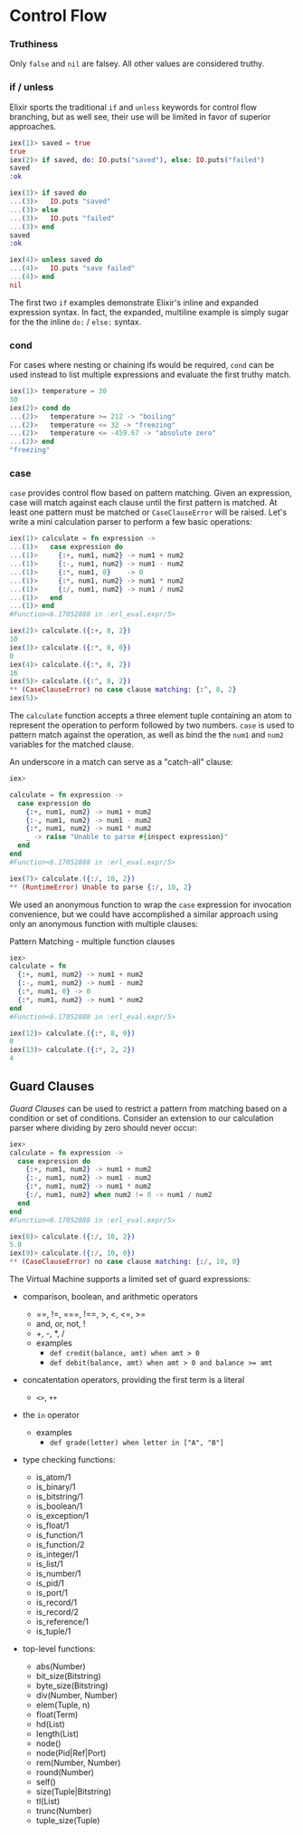 # Control Flow

### Truthiness
Only `false` and `nil` are falsey. All other values are considered truthy.

### if / unless
Elixir sports the traditional `if` and `unless` keywords for control flow branching, but as well see, their use will be limited in favor of superior approaches.

```elixir
iex(1)> saved = true
true
iex(2)> if saved, do: IO.puts("saved"), else: IO.puts("failed")
saved
:ok

iex(3)> if saved do
...(3)>   IO.puts "saved"
...(3)> else
...(3)>   IO.puts "failed"
...(3)> end
saved
:ok

iex(4)> unless saved do
...(4)>   IO.puts "save failed"
...(4)> end
nil
```

The first two `if` examples demonstrate Elixir's inline and expanded expression syntax. In fact, the expanded, multiline example is simply sugar for the the inline `do:` / `else:` syntax.

### cond
For cases where nesting or chaining ifs would be required, `cond` can be used instead to list multiple expressions and evaluate the first truthy match.

```elixir
iex(1)> temperature = 30
30
iex(2)> cond do
...(2)>   temperature >= 212 -> "boiling"
...(2)>   temperature <= 32 -> "freezing"
...(2)>   temperature <= -459.67 -> "absolute zero"
...(2)> end
"freezing"
```

### case
`case` provides control flow based on pattern matching. Given an expression, case will match against each clause until the first pattern is matched. At least one pattern must be matched or `CaseClauseError` will be raised. Let's write a mini calculation parser to perform a few basic operations:

```elixir
iex(1)> calculate = fn expression ->
...(1)>   case expression do
...(1)>     {:+, num1, num2} -> num1 + num2
...(1)>     {:-, num1, num2} -> num1 - num2
...(1)>     {:*, num1, 0}    -> 0
...(1)>     {:*, num1, num2} -> num1 * num2
...(1)>     {:/, num1, num2} -> num1 / num2
...(1)>   end
...(1)> end
#Function<6.17052888 in :erl_eval.expr/5>

iex(2)> calculate.({:+, 8, 2})
10
iex(3)> calculate.({:*, 8, 0})
0
iex(4)> calculate.({:*, 8, 2})
16
iex(5)> calculate.({:^, 8, 2})
** (CaseClauseError) no case clause matching: {:^, 8, 2}
iex(5)>
```

The `calculate` function accepts a three element tuple containing an atom to represent the operation to perform followed by two numbers. `case` is used to pattern match  against the operation, as well as bind the the `num1` and `num2` variables for the matched clause.

An underscore in a match can serve as a "catch-all" clause:


```elixir
iex>

calculate = fn expression ->
  case expression do
    {:+, num1, num2} -> num1 + num2
    {:-, num1, num2} -> num1 - num2
    {:*, num1, num2} -> num1 * num2
    _ -> raise "Unable to parse #{inspect expression}"
  end
end
#Function<6.17052888 in :erl_eval.expr/5>

iex(7)> calculate.({:/, 10, 2})
** (RuntimeError) Unable to parse {:/, 10, 2}
```

We used an anonymous function to wrap the `case` expression for invocation convenience, but we could have accomplished a similar approach using only an anonymous function with multiple clauses:

Pattern Matching - multiple function clauses
```elixir
iex>
calculate = fn
  {:+, num1, num2} -> num1 + num2
  {:-, num1, num2} -> num1 - num2
  {:*, num1, 0} -> 0
  {:*, num1, num2} -> num1 * num2
end
#Function<6.17052888 in :erl_eval.expr/5>

iex(12)> calculate.({:*, 8, 0})
0
iex(13)> calculate.({:*, 2, 2})
4
```

## Guard Clauses
*Guard Clauses* can be used to restrict a pattern from matching based on a condition or set of conditions. Consider an extension to our calculation parser where dividing by zero should never occur:

```elixir
iex>
calculate = fn expression ->
  case expression do
    {:+, num1, num2} -> num1 + num2
    {:-, num1, num2} -> num1 - num2
    {:*, num1, num2} -> num1 * num2
    {:/, num1, num2} when num2 != 0 -> num1 / num2
  end
end
#Function<6.17052888 in :erl_eval.expr/5>

iex(8)> calculate.({:/, 10, 2})
5.0
iex(9)> calculate.({:/, 10, 0})
** (CaseClauseError) no case clause matching: {:/, 10, 0}
```

The Virtual Machine supports a limited set of guard expressions:

- comparison, boolean, and arithmetic operators
  - ==, !=, ===, !==, >, <, <=, >=
  - and, or, not, !
  - +, -, *, /
  - examples
    - `def credit(balance, amt) when amt > 0`
    - `def debit(balance, amt) when amt > 0 and balance >= amt`


- concatentation operators, providing the first term is a literal
  - `<>`, `++`


- the `in` operator
  - examples
    - `def grade(letter) when letter in ["A", "B"]`


- type checking functions:
  - is_atom/1
  - is_binary/1
  - is_bitstring/1
  - is_boolean/1
  - is_exception/1
  - is_float/1
  - is_function/1
  - is_function/2
  - is_integer/1
  - is_list/1
  - is_number/1
  - is_pid/1
  - is_port/1
  - is_record/1
  - is_record/2
  - is_reference/1
  - is_tuple/1


- top-level functions:
  - abs(Number)
  - bit_size(Bitstring)
  - byte_size(Bitstring)
  - div(Number, Number)
  - elem(Tuple, n)
  - float(Term)
  - hd(List)
  - length(List)
  - node()
  - node(Pid|Ref|Port)
  - rem(Number, Number)
  - round(Number)
  - self()
  - size(Tuple|Bitstring)
  - tl(List)
  - trunc(Number)
  - tuple_size(Tuple)
